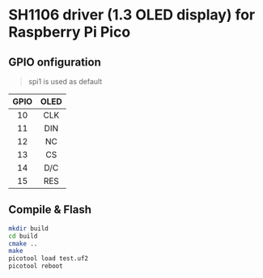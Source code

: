 # SH1106 driver (1.3 OLED display) for Raspberry Pi Pico

## GPIO onfiguration

> spi1 is used as default

| GPIO | OLED |
|:---: |:---: |
| 10 | CLK |
| 11 | DIN |
| 12 | NC |
| 13 | CS |
| 14 | D/C |
| 15 | RES |

## Compile & Flash

```bash
mkdir build
cd build
cmake ..
make
picotool load test.uf2
picotool reboot
```
